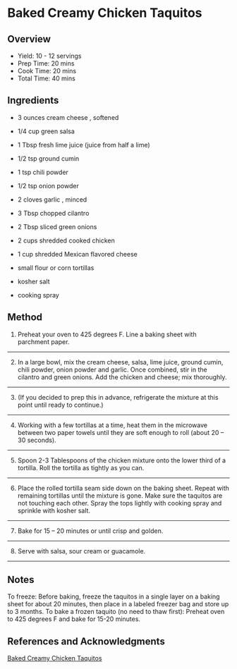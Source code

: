 # Baked Creamy Chicken Taquitos

## Overview

- Yield: 10 - 12 servings
- Prep Time: 20 mins
- Cook Time: 20 mins
- Total Time: 40 mins

## Ingredients

- 3 ounces cream cheese , softened

- 1/4 cup green salsa

- 1 Tbsp fresh lime juice (juice from half a lime)

- 1/2 tsp ground cumin

- 1 tsp chili powder

- 1/2 tsp onion powder

- 2 cloves garlic , minced

- 3 Tbsp chopped cilantro

- 2 Tbsp sliced green onions

- 2 cups shredded cooked chicken

- 1 cup shredded Mexican flavored cheese

- small flour or corn tortillas

- kosher salt

- cooking spray

## Method

1. Preheat your oven to 425 degrees F. Line a baking sheet with parchment paper.
---
2. In a large bowl, mix the cream cheese, salsa, lime juice, ground cumin, chili powder, onion powder and garlic. Once combined, stir in the cilantro and green onions. Add the chicken and cheese; mix thoroughly.
---
3. (If you decided to prep this in advance, refrigerate the mixture at this point until ready to continue.)
---
4. Working with a few tortillas at a time, heat them in the microwave between two paper towels until they are soft enough to roll (about 20 – 30 seconds).
---
5. Spoon 2-3 Tablespoons of the chicken mixture onto the lower third of a tortilla. Roll the tortilla as tightly as you can.
---
6. Place the rolled tortilla seam side down on the baking sheet. Repeat with remaining tortillas until the mixture is gone. Make sure the taquitos are not touching each other. Spray the tops lightly with cooking spray and sprinkle with kosher salt.
---
7. Bake for 15 – 20 minutes or until crisp and golden.
---
8. Serve with salsa, sour cream or guacamole.
---

## Notes

To freeze: Before baking, freeze the taquitos in a single layer on a baking sheet for about 20 minutes, then place in a labeled freezer bag and store up to 3 months. To bake a frozen taquito (no need to thaw first): Preheat oven to 425 degrees F and bake for 15-20 minutes.

## References and Acknowledgments

[Baked Creamy Chicken Taquitos](http://www.seededatthetable.com/2010/02/22/baked-creamy-chicken-taquitos/)
